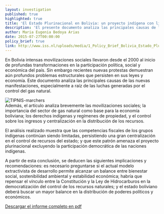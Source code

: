 ```yaml
---
layout: investigation
published: true
highlighted: true
title: 'El Estado Plurinacional en Bolivia: un proyecto indígena con limitadas facultades para los pueblos nativos'
description: 'El presente documento analiza las principales causas de los desafíos encontrados en la consolidación del Estado Plurinacional.'
author: Maria Eugenia Bedoya Arias
date: 2015-07-27T00:00:00
policy_brief: true
link: http://www.iss.nl/uploads/media/1_Policy_Brief_Bolivia_Estado_Plurinacional-1_09.pdf
---
```


En Bolivia intensas movilizaciones sociales llevaron desde el 2000 al inicio de profundas transformaciones en la participación política, social y económica del país. Sin embargo recientes nuevas protestas demuestran aún profundos problemas estructurales que persisten en sus leyes y economía.
Este documento analiza las principales causas de las nuevas manifestaciones, especialmente a raíz de las luchas generadas por el control del gas natural.

<div class="pull-right img-content">
  <img alt="TIPNIS-marchers" class="img-responsive" src="http://i.imgur.com/y2oGHg9.png">
</div>
Además, el artículo analiza brevemente las movilizaciones sociales; la importancia del sector de gas natural como base para la economía boliviana; los derechos indígenas y regímenes de propiedad, y el control sobre los ingresos y centralización en la distribución de los recursos.

El análisis realizado muestra que las competencias fiscales de los grupos indígenas continúan siendo limitadas, persistiendo una gran centralización en el control de recursos del estado; y que este patrón amenaza el proyecto plurinacional excluyendo la participación democrática de las naciones indígenas.

A partir de esta conclusión, se deducen las siguientes implicaciones y recomendaciones: es necesario preguntarse si el actual modelo extractivista de desarrollo permite alcanzar un balance entre bienestar social, sostenibilidad ambiental y estabilidad económica; habría que repensar el vínculo entre la Constitución y la Ley de Hidrocarburos en la democratización del control de los recursos naturales; y el estado boliviano deberá buscar un mayor balance en la distribución de poderes políticos y económicos.

[Descargar el informe completo en pdf](http://www.iss.nl/uploads/media/1_Policy_Brief_Bolivia_Estado_Plurinacional-1_09.pdf)